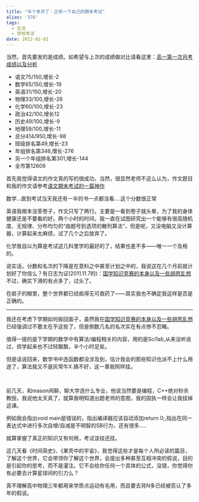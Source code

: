 ```yaml
---
title: "半个多月了：正视一下自己的期末考试"
alias: '376'
tags:
  - 生活
  - 学校考试
date: 2012-02-01
---
```


当然，首先要发的是成绩。如希望与上次的成绩做对比请看这里：[高一第一次月考成绩以及分析](http://jyprince.me/2011/11/%e9%ab%98%e4%b8%80%e7%ac%ac%e4%b8%80%e6%ac%a1%e6%9c%88%e8%80%83%e6%88%90%e7%bb%a9%e4%bb%a5%e5%8f%8a%e5%88%86%e6%9e%90/ "高一第一次月考成绩以及分析")

*   语文75/150,增长-2
*   数学65/150,增长-19
*   英语31/150,增长-20
*   物理33/100,增长-26
*   化学60/100,增长-23
*   政治42/100,增长12
*   历史49/100,增长-9
*   地理59/100,增长-11
*   总分414/950,增长-98
*   班级排名第49,增长-23
*   年组排名第346,增长-276
*   另一个年组排名第301,增长-144
*   全市第12609

首先我觉得语文的作文真的写的很成功，当然，很显然老师不这么认为，作文题目和我的作文请参考[语文期末考试的一篇神作](http://jyprince.me/2012/01/%e8%af%ad%e6%96%87%e6%9c%9f%e6%9c%ab%e8%80%83%e8%af%95%e7%9a%84%e4%b8%80%e7%af%87%e7%a5%9e%e4%bd%9c/ "语文期末考试的一篇神作")

数学&#8230;直到考试当天我还有一半的书一点都没看&#8230;.这个分数很正常

英语我根本没答卷子，作文只写了两行。主要是一看到卷子就头晕，为了我的身体健康还是不要看的好。两个小时的时间，我一直在试图研究出一个能够有很高随机度、无规律、分布均匀的“由题号到选项的散列算法”，但是呢，又没电脑又没计算器，计算起来太麻烦，试了几个之后放弃了。

化学我自以为算是考试这几科里学的最好的了，结果也差不多——唯一一个及格的。

说实话，分数和名次的下降是在意料之中甚至计划之中的，我说这在几个月前就计划好了你信么？有日志为证(2011.11.7的)：[国学知识竞赛的本身以及一些胡思乱想](http://jyprince.me/2011/11/%e5%9b%bd%e5%ad%a6%e7%9f%a5%e8%af%86%e7%ab%9e%e8%b5%9b%e7%9a%84%e6%9c%ac%e8%ba%ab%e4%bb%a5%e5%8f%8a%e4%b8%80%e4%ba%9b%e8%83%a1%e6%80%9d%e4%b9%b1%e6%83%b3/ "国学知识竞赛的本身以及一些胡思乱想")
不过，确实下滑的有点多了，过头了。

在疯子的眼里，整个世界都已经疯得无可救药了——其实我也不确定我这样是否是正确的。

* * *

我还在考虑下学期如何扳回面子，虽然我在[国学知识竞赛的本身以及一些胡思乱想](http://jyprince.me/2011/11/%e5%9b%bd%e5%ad%a6%e7%9f%a5%e8%af%86%e7%ab%9e%e8%b5%9b%e7%9a%84%e6%9c%ac%e8%ba%ab%e4%bb%a5%e5%8f%8a%e4%b8%80%e4%ba%9b%e8%83%a1%e6%80%9d%e4%b9%b1%e6%83%b3/ "国学知识竞赛的本身以及一些胡思乱想")已经强调过不要太在乎这些了，但是倒数几名的名次实在有点惨不忍睹。

值得一提的是下学期的数学中有算法/编程相关的内容，用的是Sci1ab,从来没听说过，但学起来也不过轻飘飘，半个小时足矣。

但是话说回来，数学书中连函数都没涉及到，估计我会的那些知识也派不上什么用途了，算法我又不是灰常牛X.搞不好，这一章我照样挂。

&nbsp;

前几天，和mason闲聊，聊大学选什么专业，他说当然要是编程，C++绝对秒杀教授。我说他太天真了，就算我明知道出题老师的意图，我的固执一样会让我挂掉这课。

例如我会指出void main是错误的，指出编译器应该自动添加return 0;,指出在同一表达式中进行多次自增/自减是不明智的SB行为，还有很多&#8230;..

就算掌握了真正的知识又有何用，考试该挂还挂。

这几天看《时间简史》、《果壳中的宇宙》，我觉得这些才是每个人所必读的篇目，了解这个世界，它会带领你了解这个世界，会提出多种甚至互相冲突的假说，目的是引起你的思考，而不是灌注。它不会给你任何一个具体的公式，没错，你觉得你有必要去计算星球间的引力么？

真不理解高中物理三年都用来学质点运动有毛用，而且要去背N多已经被否认了多年的假说。

